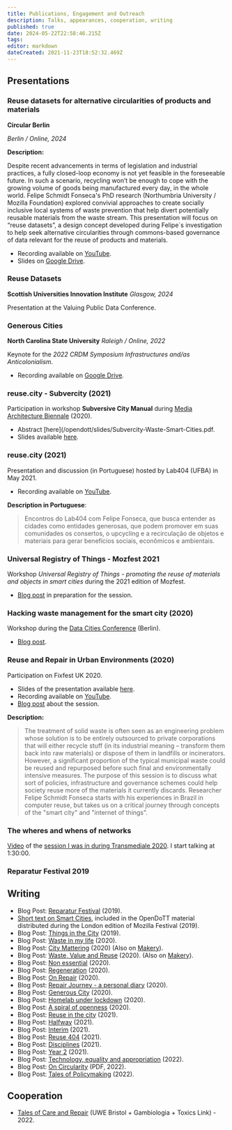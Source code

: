 ```yaml
---
title: Publications, Engagement and Outreach
description: Talks, appearances, cooperation, writing
published: true
date: 2024-05-22T22:58:46.215Z
tags: 
editor: markdown
dateCreated: 2021-11-23T18:52:32.469Z
---
```


## Presentations

### Reuse datasets for alternative circularities of products and materials

**Circular Berlin**

*Berlin / Online, 2024*

**Description:**

Despite recent advancements in terms of legislation and industrial practices, a fully closed-loop economy is not yet feasible in the foreseeable future. In such a scenario, recycling won’t be enough to cope with the growing volume of goods being manufactured every day, in the whole world. 
Felipe Schmidt Fonseca's PhD research (Northumbria University / Mozilla Foundation) explored convivial approaches to create socially inclusive local systems of waste prevention that help divert potentially reusable materials from the waste stream. This presentation will focus on “reuse datasets”, a design concept developed during Felipe´s investigation to help seek alternative circularities through commons-based governance of data relevant for the reuse of products and materials.

- Recording available on [YouTube](https://www.youtube.com/watch?v=tUn0bJl5wAE).
- Slides on [Google Drive](https://drive.google.com/file/d/1p6kF7NGQzNWw8O5kPTP9Pt8CE5tvURVf/view).

### Reuse Datasets
**Scottish Universities Innovation Institute**
*Glasgow, 2024*

Presentation at the Valuing Public Data Conference.

### Generous Cities

**North Carolina State University**
*Raleigh / Online, 2022*

Keynote for the *2022 CRDM Symposium Infrastructures and/as Anticolonialism*.

- Recording available on [Google Drive](https://drive.google.com/file/d/1_EJDTp5uxhQ9L1h_e9mG3HWmyBjL7nYq/view).

### reuse.city - Subvercity (2021)

Participation in workshop **Subversive City Manual**  during [Media Architecture Biennale](https://mab20.mediaarchitecture.org/) (2020).

- Abstract [here](/opendott/slides/Subvercity-Waste-Smart-Cities.pdf.
- Slides available [here](/opendott/slides/Subvercity-Slides.pdf).

### reuse.city (2021)

Presentation and discussion (in Portuguese) hosted by Lab404 (UFBA) in May 2021. 

- Recording available on [YouTube](https://www.youtube.com/watch?v=s8vjxRc47NI).

**Description in Portuguese**:

> Encontros do Lab404 com Felipe Fonseca, que busca entender as cidades como entidades generosas, que podem promover em suas comunidades os consertos, o upcycling e a recirculação de objetos e materiais para gerar benefícios sociais, econômicos e ambientais.

### Universal Registry of Things - Mozfest 2021

Workshop *Universal Registry of Things - promoting the reuse of materials and objects in smart cities* during the 2021 edition of Mozfest. 

- [Blog post](https://is.efeefe.me/opendott/mozfest-2021) in preparation for the session.

### Hacking waste management for the smart city (2020)

Workshop during the [Data Cities Conference](https://www.disruptionlab.org/data-cities) (Berlin).

- [Blog post](https://is.efeefe.me/opendott/hacking).

### Reuse and Repair in Urban Environments (2020)

Participation on Fixfest UK 2020.

- Slides of the presentation available [here](/opendott/slides/2020-Fixfest.pdf).
- Recording available on [YouTube](https://www.youtube.com/watch?v=cU5R2MzPGjw).
- [Blog post](https://is.efeefe.me/opendott/fixfest-uk-2020) about the session.

**Description:**

> The treatment of solid waste is often seen as an engineering problem whose solution is to be entirely outsourced to private corporations that will either recycle stuff (in its industrial meaning – transform them back into raw materials) or dispose of them in landfills or incinerators. However, a significant proportion of the typical municipal waste could be reused and repurposed before such final and environmentally intensive measures. 
The purpose of this session is to discuss what sort of policies, infrastructure and governance schemes could help society reuse more of the materials it currently discards.
Researcher Felipe Schmidt Fonseca starts with his experiences in Brazil in computer reuse, but takes us on a critical journey through concepts of the "smart city" and "internet of things". 

### The wheres and whens of networks

[Video](https://youtu.be/9mvGHa0J6MQ?t=5445) of the [session I was in during Transmediale 2020](https://2020.transmediale.de/content/exchange-1-the-wheres-and-whens-of-networks). I start talking at 1:30:00.

### Reparatur Festival 2019

## Writing

- Blog Post: [Reparatur Festival](https://is.efeefe.me/opendott/reparatur-festival-2019) (2019).
- [Short text on Smart Cities](https://is.efeefe.me/opendott/smart-cities-mozfest), included in the OpenDoTT material distributed during the London edition of Mozilla Festival (2019).
- Blog Post: [Things in the City](https://is.efeefe.me/opendott/things-in-the-city) (2019).
- Blog Post: [Waste in my life](https://is.efeefe.me/opendott/waste-in-my-life) (2020).
- Blog Post: [City Mattering](https://is.efeefe.me/opendott/city-mattering) (2020) (Also on [Makery](https://www.makery.info/en/2020/03/13/city-mattering/)).
- Blog Post: [Waste, Value and Reuse](https://is.efeefe.me/opendott/waste-value-and-reuse) (2020). (Also on [Makery](https://www.makery.info/en/2020/03/17/english-smart-cities-and-the-internet-of-things-waste-value-and-reuse/)).
- Blog Post: [Non essential](https://is.efeefe.me/opendott/non-essential) (2020).
- Blog Post: [Regeneration](https://is.efeefe.me/opendott/regeneration) (2020).
- Blog Post: [On Repair](https://is.efeefe.me/opendott/on-repair) (2020).
- Blog Post: [Repair Journey - a personal diary](https://is.efeefe.me/opendott/repair-journey-a-personal-diary) (2020).
- Blog Post: [Generous City](https://is.efeefe.me/opendott/generous-city) (2020).
- Blog Post: [Homelab under lockdown](https://is.efeefe.me/opendott/homelab-under-lockdown) (2020).
- Blog Post: [A spiral of openness](https://is.efeefe.me/opendott/spiral-of-openness) (2020).
- Blog Post: [Reuse in the city](https://is.efeefe.me/opendott/reuse-in-the-city) (2021).
- Blog Post: [Halfway](https://is.efeefe.me/opendott/halfway) (2021).
- Blog Post: [Interim](https://is.efeefe.me/opendott/interim) (2021).
- Blog Post: [Reuse 404](https://is.efeefe.me/opendott/reuse-404) (2021).
- Blog Post: [Disciplines](https://is.efeefe.me/opendott/disciplines) (2021).
- Blog Post: [Year 2](https://is.efeefe.me/opendott/year-2) (2021).
- Blog Post: [Technology, equality and appropriation](https://is.efeefe.me/opendott/technology-equality-appropriation) (2022).
- Blog Post: [On Circularity](reports/2022-On-Circularity-Blog.pdf) (PDF, 2022).
- Blog Post: [Tales of Policymaking](https://is.efeefe.me/opendott/tales-of-policy-making) (2022).

## Cooperation
 
 - [Tales of Care and Repair](https://tales.repairacts.net/) (UWE Bristol + Gambiologia + Toxics Link) - 2022.
 